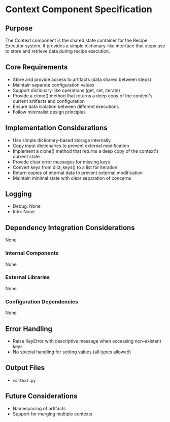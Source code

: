 # Context Component Specification

## Purpose

The Context component is the shared state container for the Recipe Executor system. It provides a simple dictionary-like interface that steps use to store and retrieve data during recipe execution.

## Core Requirements

- Store and provide access to artifacts (data shared between steps)
- Maintain separate configuration values
- Support dictionary-like operations (get, set, iterate)
- Provide a clone() method that returns a deep copy of the context's current artifacts and configuration
- Ensure data isolation between different executions
- Follow minimalist design principles

## Implementation Considerations

- Use simple dictionary-based storage internally
- Copy input dictionaries to prevent external modification
- Implement a clone() method that returns a deep copy of the context's current state
- Provide clear error messages for missing keys
- Convert keys from dict_keys() to a list for iteration
- Return copies of internal data to prevent external modification
- Maintain minimal state with clear separation of concerns

## Logging

- Debug: None
- Info: None

## Dependency Integration Considerations

None

### Internal Components

None

### External Libraries

None

### Configuration Dependencies

None

## Error Handling

- Raise KeyError with descriptive message when accessing non-existent keys
- No special handling for setting values (all types allowed)

## Output Files

- `context.py`

## Future Considerations

- Namespacing of artifacts
- Support for merging multiple contexts
